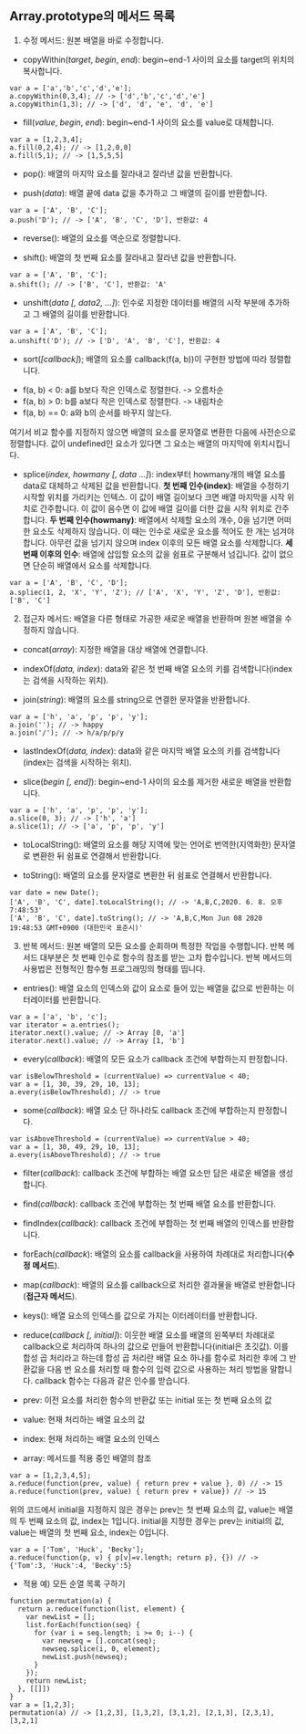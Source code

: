 ## Array.prototype의 메서드 목록

1. 수정 메서드: 원본 배열을 바로 수정합니다.

- copyWithin(_target_, _begin_, _end_): begin~end-1 사이의 요소를 target의 위치의 복사합니다.

```
var a = ['a','b','c','d','e'];
a.copyWithin(0,3,4); // -> ['d','b','c','d','e']
a.copyWithin(1,3); // -> ['d', 'd', 'e', 'd', 'e']
```

- fill(_value_, _begin_, _end_): begin~end-1 사이의 요소를 value로 대체합니다.

```
var a = [1,2,3,4];
a.fill(0,2,4); // -> [1,2,0,0]
a.fill(5,1); // -> [1,5,5,5]
```

- pop(): 배열의 마지막 요소를 잘라내고 잘라낸 값을 반환합니다.

- push(_data_): 배열 끝에 data 값을 추가하고 그 배열의 길이를 반환합니다.

```
var a = ['A', 'B', 'C'];
a.push('D'); // -> ['A', 'B', 'C', 'D'], 반환값: 4
```

- reverse(): 배열의 요소를 역순으로 정렬합니다.

- shift(): 배열의 첫 번째 요소를 잘라내고 잘라낸 값을 반환합니다.

```
var a = ['A', 'B', 'C'];
a.shift(); // -> ['B', 'C'], 반환값: 'A'
```

- unshift(_data [, data2, ...]_): 인수로 지정한 데이터를 배열의 시작 부분에 추가하고 그 배열의 길이를 반환합니다.

```
var a = ['A', 'B', 'C'];
a.unshift('D'); // -> ['D', 'A', 'B', 'C'], 반환값: 4
```

- sort(_[callback]_); 배열의 요소를 callback(f(a, b))이 구현한 방법에 따라 정렬합니다.

* f(a, b) < 0: a를 b보다 작은 인덱스로 정렬한다. -> 오름차순
* f(a, b) > 0: b를 a보다 작은 인덱스로 정렬한다. -> 내림차순
* f(a, b) == 0: a와 b의 순서를 바꾸지 않는다.

여기서 비교 함수를 지정하지 않으면 배열의 요소를 문자열로 변환한 다음에 사전순으로 정렬합니다. 값이 undefined인 요소가 있다면 그 요소는 배열의 마지막에 위치시킵니다.

- splice(_index, howmany [, data ...]_): index부터 howmany개의 배열 요소를 data로 대체하고 삭제된 값을 반환합니다.
  **첫 번째 인수(index)**: 배열을 수정하기 시작할 위치를 가리키는 인텍스. 이 값이 배열 길이보다 크면 배열 마지막을 시작 위치로 간주합니다. 이 값이 음수면 이 값에 배열 길이를 더한 값을 시작 위치로 간주합니다.
  **두 번째 인수(howmany)**: 배열에서 삭제할 요소의 개수, 0을 넘기면 어떠한 요소도 삭제하지 않습니다. 이 때는 인수로 새로운 요소를 적어도 한 개는 넘겨야 합니다. 아무런 값을 넘기지 않으며 index 이후의 모든 배열 요소를 삭제합니다.
  **세 번째 이후의 인수**: 배열에 삽입할 요소의 값을 쉼표로 구분해서 넘깁니다. 값이 없으면 단순히 배열에서 요소를 삭제합니다.

```
var a = ['A', 'B', 'C', 'D'];
a.spliec(1, 2, 'X', 'Y', 'Z'); // ['A', 'X', 'Y', 'Z', 'D'], 반환값: ['B', 'C']
```

2. 접근자 메서드: 배열을 다른 형태로 가공한 새로운 배열을 반환하며 원본 배열을 수정하지 않습니다.

- concat(_array_): 지정한 배열을 대상 배열에 연결합니다.

- indexOf(_data, index_): data와 같은 첫 번째 배열 요소의 키를 검색합니다(index는 검색을 시작하는 위치).

- join(_string_): 배열의 요소를 string으로 연결한 문자열을 반환합니다.

```
var a = ['h', 'a', 'p', 'p', 'y'];
a.join(''); // -> happy
a.join('/'); // -> h/a/p/p/y
```

- lastIndexOf(_data, index_): data와 같은 마지막 배열 요소의 키를 검색합니다(index는 검색을 시작하는 위치).

- slice(_begin [, end]_): begin~end-1 사이의 요소를 제거한 새로운 배열을 반환합니다.

```
var a = ['h', 'a', 'p', 'p', 'y'];
a.slice(0, 3); // -> ['h', 'a']
a.slice(1); // -> ['a', 'p', 'p', 'y']
```

- toLocalString(): 배열의 요소를 해당 지역에 맞는 언어로 번역한(지역화한) 문자열로 변환한 뒤 쉼표로 연결해서 반환합니다.

- toString(): 배열의 요소를 문자열로 변환한 뒤 쉼표로 연결해서 반환합니다.

```
var date = new Date();
['A', 'B', 'C', date].toLocalString(); // -> 'A,B,C,2020. 6. 8. 오후 7:48:53'
['A', 'B', 'C', date].toString(); // -> 'A,B,C,Mon Jun 08 2020 19:48:53 GMT+0900 (대한민국 표준시)'
```

3. 반복 메서드: 원본 배열의 모든 요소를 순회하며 특정한 작업을 수행합니다. 반복 메서드 대부분은 첫 번째 인수로 함수의 참조를 받는 고차 합수입니다. 반복 메서드의 사용법은 전형적인 함수형 프로그래밍의 형태를 띱니다.

- entries(): 배열 요소의 인덱스와 값이 요소로 들어 있는 배열을 값으로 반환하는 이터레이터를 반환합니다.

```
var a = ['a', 'b', 'c'];
var iterator = a.entries();
iterator.next().value; // -> Array [0, 'a']
iterator.next().value; // -> Array [1, 'b']
```

- every(_callback_): 배열의 모든 요소가 callback 조건에 부합하는지 판정합니다.

```
var isBelowThreshold = (currentValue) => currentValue < 40;
var a = [1, 30, 39, 29, 10, 13];
a.every(isBelowThreshold); // -> true
```

- some(_callback_): 배열 요소 단 하나라도 callback 조건에 부합하는지 판정합니다.

```
var isAboveThreshold = (currentValue) => currentValue > 40;
var a = [1, 30, 49, 29, 10, 13];
a.every(isAboveThreshold); // -> true
```

- filter(_callback_): callback 조건에 부합하는 배열 요소만 담은 새로운 배열을 생성합니다.

- find(_callback_): callback 조건에 부합하는 첫 번째 배열 요소를 반환합니다.

- findIndex(_callback_): callback 조건에 부합하는 첫 번째 배열의 인덱스를 반환합니다.

- forEach(_callback_): 배열의 요소를 callback을 사용하여 차례대로 처리합니다(**수정 메서드**).

- map(_callback_): 배열의 요소를 callback으로 처리한 결과물을 배열로 반환합니다(**접근자 메서드**).

- keys(): 배열 요소의 인덱스를 값으로 가지는 이터레이터를 반환합니다.

- reduce(_callback [, initial]_): 이웃한 배열 요소를 배열의 왼쪽부터 차례대로 callback으로 처리하여 하나의 값으로 만들어 반환합니다(initial은 초깃값). 이를 합성 곱 처리라고 하는데 합성 곱 처리란 배열 요소 하나를 함수로 처리한 후에 그 반환값을 다음 번 요소를 처리할 때 함수의 입력 값으로 사용하는 처리 방법을 말합니다.
  callback 함수는 다음과 같은 인수를 받습니다.
- prev: 이전 요소를 처리한 함수의 반환값 또는 initial 또는 첫 번째 요소의 값
- value: 현재 처리하는 배열 요소의 값
- index: 현재 처리하는 배열 요소의 인덱스
- array: 메서드를 적용 중인 배열의 참조

```
var a = [1,2,3,4,5];
a.reduce(function(prev, value) { return prev + value }, 0) // -> 15
a.reduce(function(prev, value) { return prev + value}) // -> 15
```

위의 코드에서 initial을 지정하지 않은 경우는 prev는 첫 번째 요소의 값, value는 배열의 두 번째 요소의 값, index는 1입니다. initial을 지정한 경우는 prev는 initial의 값, value는 배열의 첫 번째 요소, index는 0입니다.

```
var a = ['Tom', 'Huck', 'Becky'];
a.reduce(function(p, v) { p[v]=v.length; return p}, {}) // -> {'Tom':3, 'Huck':4, 'Becky':5}
```

- 적용 예) 모든 순열 목록 구하기

```
function permutation(a) {
  return a.reduce(function(list, element) {
    var newList = [];
    list.forEach(function(seq) {
      for (var i = seq.length; i >= 0; i--) {
        var newseq = [].concat(seq);
        newseq.splice(i, 0, element);
        newList.push(newseq);
      }
    });
    return newList;
  }, [[]])
}
var a = [1,2,3];
permutation(a) // -> [1,2,3], [1,3,2], [3,1,2], [2,1,3], [2,3,1], [3,2,1]
```
